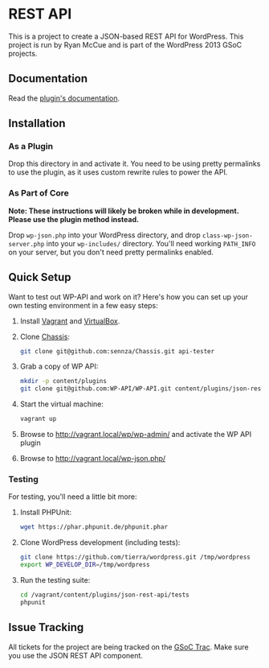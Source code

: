 # REST API
This is a project to create a JSON-based REST API for WordPress. This project is
run by Ryan McCue and is part of the WordPress 2013 GSoC projects.


## Documentation
Read the [plugin's documentation][docs].

[docs]: https://github.com/WP-API/WP-API/tree/master/docs


## Installation
### As a Plugin
Drop this directory in and activate it. You need to be using pretty permalinks
to use the plugin, as it uses custom rewrite rules to power the API.

### As Part of Core
**Note: These instructions will likely be broken while in development. Please
use the plugin method instead.**

Drop `wp-json.php` into your WordPress directory, and drop
`class-wp-json-server.php` into your `wp-includes/` directory. You'll need
working `PATH_INFO` on your server, but you don't need pretty permalinks
enabled.


## Quick Setup
Want to test out WP-API and work on it? Here's how you can set up your own
testing environment in a few easy steps:

1. Install [Vagrant](http://vagrantup.com/) and [VirtualBox](https://www.virtualbox.org/).
2. Clone [Chassis](https://github.com/sennza/Chassis):

   ```bash
   git clone git@github.com:sennza/Chassis.git api-tester
   ```

3. Grab a copy of WP API:

   ```bash
   mkdir -p content/plugins
   git clone git@github.com:WP-API/WP-API.git content/plugins/json-rest-api
   ```

4. Start the virtual machine:

   ```bash
   vagrant up
   ```

5. Browse to http://vagrant.local/wp/wp-admin/ and activate the WP API plugin
6. Browse to http://vagrant.local/wp-json.php/


### Testing
For testing, you'll need a little bit more:

1. Install PHPUnit:

   ```bash
   wget https://phar.phpunit.de/phpunit.phar
   ```

2. Clone WordPress development (including tests):

   ```bash
   git clone https://github.com/tierra/wordpress.git /tmp/wordpress
   export WP_DEVELOP_DIR=/tmp/wordpress
   ```

3. Run the testing suite:

   ```bash
   cd /vagrant/content/plugins/json-rest-api/tests
   phpunit
   ```


## Issue Tracking
All tickets for the project are being tracked on the [GSoC Trac][]. Make sure
you use the JSON REST API component.

[GSoC Trac]: https://gsoc.trac.wordpress.org/query?component=JSON+REST+API
